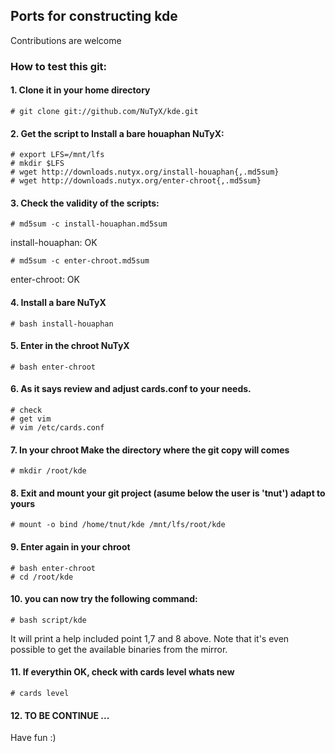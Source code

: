 ## Ports for constructing kde

Contributions are welcome

### How to test this git:

#### 1. Clone it in your home directory

    # git clone git://github.com/NuTyX/kde.git

#### 2. Get the script to Install a bare houaphan NuTyX:

    # export LFS=/mnt/lfs
    # mkdir $LFS
    # wget http://downloads.nutyx.org/install-houaphan{,.md5sum}
    # wget http://downloads.nutyx.org/enter-chroot{,.md5sum}

#### 3. Check the validity of the scripts:

    # md5sum -c install-houaphan.md5sum

   install-houaphan: OK

    # md5sum -c enter-chroot.md5sum

   enter-chroot: OK

#### 4. Install a bare NuTyX

    # bash install-houaphan

#### 5. Enter in the chroot NuTyX

    # bash enter-chroot

#### 6. As it says review and adjust cards.conf to your needs.

    # check
    # get vim
    # vim /etc/cards.conf


#### 7. In your chroot Make the directory where the git copy will comes

    # mkdir /root/kde

#### 8. Exit and mount your git project (asume below the user is 'tnut') adapt to yours

    # mount -o bind /home/tnut/kde /mnt/lfs/root/kde

#### 9. Enter again in your chroot

    # bash enter-chroot
    # cd /root/kde

#### 10. you can now try the following command:

    # bash script/kde

It will print a help included point 1,7 and 8 above. Note that it's even possible to get the available binaries from the mirror.


#### 11. If everythin OK, check with cards level whats new

    # cards level

#### 12. TO BE CONTINUE ...

Have fun :)
